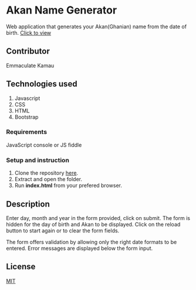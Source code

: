 # Akan Name Generator
Web application that generates your Akan(Ghanian) name from the date of birth.
[Click to view](https://emmakamau.github.io/AkanNameGenerator/)

## Contributor
Emmaculate Kamau

## Technologies used

1. Javascript
2. CSS
3. HTML
4. Bootstrap

### Requirements

JavaScript console or JS fiddle

### Setup and instruction
1. Clone the repository [here](https://github.com/emmakamau/AkanNameGenerator.git).
2. Extract and open the folder.
3. Run **index.html** from your prefered browser.

## Description

Enter day, month and year in the form provided, click on submit.
The form is hidden for the day of birth and Akan to be displayed.
Click on the reload button to start again or to clear the form fields.

The form offers validation by allowing only the right date formats to be entered.
Error messages are displayed below the form input.

## License

[MIT](https://choosealicense.com/licenses/mit/)